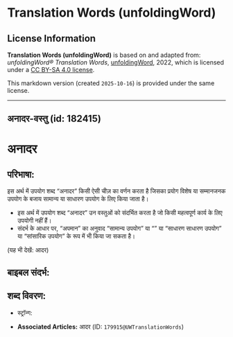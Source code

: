 # Translation Words (unfoldingWord)

## License Information

**Translation Words (unfoldingWord)** is based on and adapted from: _unfoldingWord® Translation Words_, [unfoldingWord](https://unfoldingword.org/utw), 2022, which is licensed under a [CC BY-SA 4.0 license](https://creativecommons.org/licenses/by-sa/4.0/legalcode.en).

This markdown version (created `2025-10-16`) is provided under the same license.



--------------------------------

## अनादर-वस्तु (id: 182415)

अनादर
=====

परिभाषा:
--------

इस अर्थ में उपयोग शब्द “अनादर” किसी ऐसी चीज़ का वर्णन करता है जिसका प्रयोग विशेष या सम्मानजनक उपयोग के बजाय सामान्य या साधारण उपयोग के लिए किया जाता है।

* इस अर्थ में उपयोग शब्द “अनादर” उन वस्तुओं को संदर्भित करता है जो किसी महत्वपूर्ण कार्य के लिए उपयोगी नहीं हैं।
* संदर्भ के आधार पर, “अपमान” का अनुवाद “सामान्य उपयोग” या “” या “साधारण साधारण उपयोग” या “सांसारिक उपयोग” के रूप में भी किया जा सकता है।

(यह भी देखें: आदर)

बाइबल संदर्भ:
-------------

शब्द विवरण:
-----------

* स्ट्रॉन्ग:

* **Associated Articles:** आदर (ID: `179915@UWTranslationWords`)

